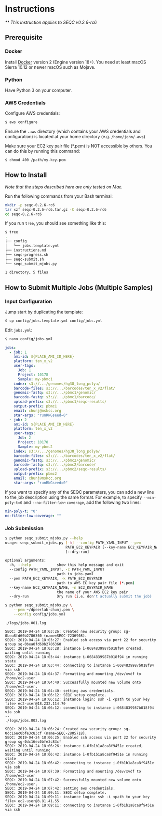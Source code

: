 # Instructions

_** This instruction applies to SEQC v0.2.6-rc6_

## Prerequisite

### Docker

Install [Docker](https://www.docker.com/get-started) version 2 (Engine version 18+). You need at least macOS Sierra 10.12 or newer macOS such as Mojave.

### Python

Have Python 3 on your computer.

### AWS Credentials

Configure AWS credentials:

```bash
$ aws configure
```

Ensure the `.aws` directory (which contains your AWS credentials and configuration) is located at your home directory (e.g. `/home/john/.aws`)

Make sure your EC2 key pair file (*.pem) is NOT accessible by others. You can do this by running this command:

```bash
$ chmod 400 /path/my-key.pem
```

## How to Install

_Note that the steps described here are only tested on Mac._

Run the following commands from your Bash terminal:

```bash
mkdir -p seqc-0.2.6-rc6
tar xzf seqc-0.2.6-rc6.tar.gz -C seqc-0.2.6-rc6
cd seqc-0.2.6-rc6
```

If you run `tree`, you should see something like this:

```bash
$ tree
.
├── config
│   └── jobs.template.yml
├── instructions.md
├── seqc-progress.sh
├── seqc-submit.sh
└── seqc_submit_mjobs.py

1 directory, 5 files
```

## How to Submit Multiple Jobs (Multiple Samples)

### Input Configuration

Jump start by duplicating the template:

```bash
$ cp config/jobs.template.yml config/jobs.yml
```

Edit `jobs.yml`:

```bash
$ nano config/jobs.yml
```

```yaml
jobs:
  - job: 1
    ami-id: ${PLACE_AMI_ID_HERE}
    platform: ten_x_v2
    user-tags:
      Job: 1
      Project: 10178
      Sample: my-pbmc1
    index: s3://.../genomes/hg38_long_polya/
    barcode-files: s3://.../barcodes/ten_x_v2/flat/
    genomic-fastq: s3://.../pbmc1/genomic/
    barcode-fastq: s3://.../pbmc1/barcode/
    upload-prefix: s3://.../pbmc1/seqc-results/
    output-prefix: pbmc1
    email: chunj@mskcc.org
    star-args: "runRNGseed=0"
  - job: 2
    ami-id: ${PLACE_AMI_ID_HERE}
    platform: ten_x_v2
    user-tags:
      Job: 2
      Project: 10178
      Sample: my-pbmc2
    index: s3://.../genomes/hg38_long_polya/
    barcode-files: s3://.../barcodes/ten_x_v2/flat/
    genomic-fastq: s3://.../pbmc2/genomic/
    barcode-fastq: s3://.../pbmc2/barcode/
    upload-prefix: s3://.../pbmc2/seqc-results/
    output-prefix: pbmc2
    email: chunj@mskcc.org
    star-args: "runRNGseed=0"
```

If you want to specify any of the SEQC parameters, you can add a new line to the job description using the same format. For example, to specify `--min-poly-t=0` and `--no-filter-low-coverage`, add the following two lines:

```yaml
min-poly-t: "0"
no-filter-low-coverage: ""
```

### Job Submission

```bash
$ python seqc_submit_mjobs.py --help
usage: seqc_submit_mjobs.py [-h] --config PATH_YAML_INPUT --pem
                            PATH_EC2_KEYPAIR [--key-name EC2_KEYPAIR_NAME]
                            [--dry-run]

optional arguments:
  -h, --help            show this help message and exit
  --config PATH_YAML_INPUT, -c PATH_YAML_INPUT
                        path to jobs.yaml
  --pem PATH_EC2_KEYPAIR, -k PATH_EC2_KEYPAIR
                        path to AWS EC key pair file (*.pem)
  --key-name EC2_KEYPAIR_NAME, -n EC2_KEYPAIR_NAME
                        the name of your AWS EC2 key pair
  --dry-run             Dry run (i.e. don't actually submit the job)
```


```bash
$ python seqc_submit_mjobs.py \
    --pem ~/dpeerlab-chunj.pem \
    --config config/jobs.yml
```

```
./logs/jobs.001.log

SEQC: 2019-04-24 18:03:26: Created new security group: sg-0bea8fd60b2706360 (name=SEQC-7236908).
SEQC: 2019-04-24 18:03:27: Enabled ssh access via port 22 for security group sg-0bea8fd60b2706360
SEQC: 2019-04-24 18:03:28: instance i-0684839987b018f94 created, waiting until running
SEQC: 2019-04-24 18:03:44: instance i-0684839987b018f94 in running state
SEQC: 2019-04-24 18:03:44: connecting to instance i-0684839987b018f94 via ssh
SEQC: 2019-04-24 18:04:37: Formatting and mounting /dev/xvdf to /home/ec2-user
SEQC: 2019-04-24 18:04:40: Successfully mounted new volume onto /home/ec2-user.
SEQC: 2019-04-24 18:04:40: setting aws credentials.
SEQC: 2019-04-24 18:06:12: SEQC setup complete.
SEQC: 2019-04-24 18:06:12: instance login: ssh -i <path to your key file> ec2-user@18.232.114.70
SEQC: 2019-04-24 18:06:12: connecting to instance i-0684839987b018f94 via ssh
--
./logs/jobs.002.log

SEQC: 2019-04-24 18:06:24: Created new security group: sg-0dc16ec0bfe3c83cf (name=SEQC-2805718).
SEQC: 2019-04-24 18:06:25: Enabled ssh access via port 22 for security group sg-0dc16ec0bfe3c83cf
SEQC: 2019-04-24 18:06:26: instance i-0fb1b1a8ca8f9451e created, waiting until running
SEQC: 2019-04-24 18:06:42: instance i-0fb1b1a8ca8f9451e in running state
SEQC: 2019-04-24 18:06:42: connecting to instance i-0fb1b1a8ca8f9451e via ssh
SEQC: 2019-04-24 18:07:39: Formatting and mounting /dev/xvdf to /home/ec2-user
SEQC: 2019-04-24 18:07:42: Successfully mounted new volume onto /home/ec2-user.
SEQC: 2019-04-24 18:07:42: setting aws credentials.
SEQC: 2019-04-24 18:09:11: SEQC setup complete.
SEQC: 2019-04-24 18:09:11: instance login: ssh -i <path to your key file> ec2-user@3.81.41.55
SEQC: 2019-04-24 18:09:11: connecting to instance i-0fb1b1a8ca8f9451e via ssh
```
